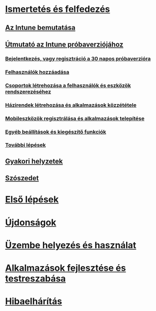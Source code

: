# [Ismertetés és felfedezés](introduction-to-microsoft-intune.md)
## [Az Intune bemutatása](introduction-to-microsoft-intune.md)
## [Útmutató az Intune próbaverziójához](get-started-with-a-30-day-trial-of-microsoft-intune.md)
### [Bejelentkezés, vagy regisztráció a 30 napos próbaverzióra](get-started-with-a-30-day-trial-of-microsoft-intune-step-1.md)
### [Felhasználók hozzáadása](get-started-with-a-30-day-trial-of-microsoft-intune-step-2.md)
### [Csoportok létrehozása a felhasználók és eszközök rendszerezéséhez](get-started-with-a-30-day-trial-of-microsoft-intune-step-3.md)
### [Házirendek létrehozása és alkalmazások közzététele](get-started-with-a-30-day-trial-of-microsoft-intune-step-4.md)
### [Mobileszközök regisztrálása és alkalmazások telepítése](get-started-with-a-30-day-trial-of-microsoft-intune-step-5.md)
### [Egyéb beállítások és kiegészítő funkciók](get-started-with-a-30-day-trial-of-microsoft-intune-step-6.md)
### [További lépések](get-started-with-a-30-day-trial-of-microsoft-intune-step-7.md)
## [Gyakori helyzetek](common-ways-to-use-intune.md)
## [Szószedet](intune-glossary.md)

# [Első lépések](/intune/get-started/what-to-know-before-you-start-microsoft-intune)
# [Újdonságok](/intune/whats-new/whats-new-in-microsoft-intune)
<!-- # [Plan and Design](/intune/plan-design/ways-to-do-enterprise-mobility) -->
# [Üzembe helyezés és használat](/intune/deploy-use/overview-of-device-and-app-lifecycles-in-microsoft-intune)
# [Alkalmazások fejlesztése és testreszabása](/intune/develop/intune-app-sdk)
# [Hibaelhárítás](/intune/troubleshoot/general-troubleshooting-tips-for-microsoft-intune)


<!--HONumber=Oct16_HO4-->


